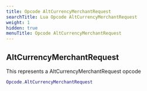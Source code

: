 ```yaml
---
title: Opcode AltCurrencyMerchantRequest
searchTitle: Lua Opcode AltCurrencyMerchantRequest
weight: 1
hidden: true
menuTitle: Opcode AltCurrencyMerchantRequest
---
```

## AltCurrencyMerchantRequest

This represents a AltCurrencyMerchantRequest opcode
```lua
Opcode.AltCurrencyMerchantRequest
```